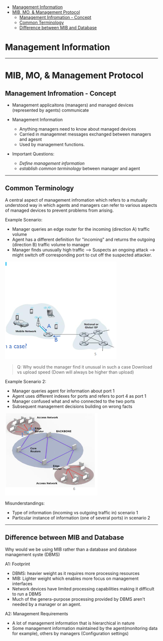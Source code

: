 
- [Management Information](#management-information)
- [MIB, MO, \& Management Protocol](#mib-mo--management-protocol)
	- [Management Infromation - Concept](#management-infromation---concept)
	- [Common Terminology](#common-terminology)
	- [Difference between MIB and Database](#difference-between-mib-and-database)

# Management Information

----

# MIB, MO, & Management Protocol

## Management Infromation - Concept

- Management applicaitons (managers) and managed devices (represented by agents) communicate

- Management Information
	- Anything managers need to know about managed devices
	- Carried in managemnet messages exchanged between managers and agesnt
	- Used by management functions.
	
- Important Questions:
	- *Define management information*
	- *establish common terminology* between manager and agent 
	
----

## Common Terminology 

A central aspect of management infromation which refers to a mutually understood way in which agents and managers can refer to various aspects of managed devices to prevent problems from arising.

Example Scenario:
- Manager queries an edge router for the incoming (direction A) traffic volume
- Agent has a different definition for "incoming" and returns the outgoing (direction B) traffic volume to manager
- Manager finds unusually high traffic --> Suspects an ongoing attack --> might switch off corresponding port to cut off the suspected attacker.

![img1](L5-img/L5-1.png)

>Q: Why would the manager find it unusual in such a case
>Download vs upload speed (Down will always be higher than upload)
>

Example Scenario 2:
- Manager queries agent for information about port 1
- Agent uses different indexes for ports and refers to port 4 as port 1
- Manager confused what and who connected to the two ports
- Subsequent management decisions building on wrong facts

![img2](L5-img/L5-2.png)

Misunderstandings:
- Type of information (incoming vs outgoing traffic in) scenario 1
- Particular instance of information (one of several ports) in scenario 2

----

## Difference between MIB and Database

Why would we be using MIB rather than a database and database management syste (DBMS)

A1: Footprint
- DBMS: heavier weight as it requires more processing resources
- MIB: Lighter weight which enables more focus on management interfaces
- Network devices have limited processing capabilities making it difficult to run a DBMS
- Much of the genera-purpose processing provided by DBMS aren't needed by a manager or an agent.

A2: Management Requirements
- A lot of management information that is hierarchical in nature
- Some management information maintained by the agent(monitoring data for example), others by managers (Configuration settings)

